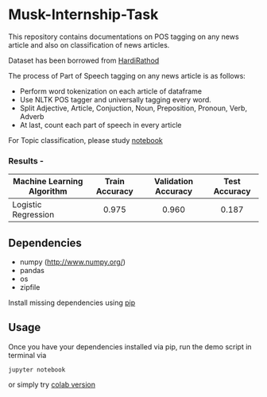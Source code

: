 # Musk-Internship-Task

This repository contains documentations on POS tagging on any news article and also on classification of news articles.

Dataset has been borrowed from [HardiRathod](https://github.com/HardiRathod/news-topic-classification)


The process of Part of Speech tagging on any news article is as follows:
  * Perform word tokenization on each article of dataframe
  * Use NLTK POS tagger and universally tagging every word.
  * Split Adjective, Article, Conjuction, Noun, Preposition, Pronoun, Verb, Adverb
  * At last, count each part of speech in every article
  
For Topic classification, please study [notebook](https://colab.research.google.com/drive/1cfGmOH5YF1QjamagqSN76rTbmflOycSW?usp=sharing)
  
### Results - 

| Machine Learning Algorithm | Train Accuracy          | Validation Accuracy          | Test Accuracy          |
| -------------------        |:-----------------------:|:-----------------------:|:-----------------------:|
| Logistic Regression  | 0.975                  | 0.960                  | 0.187                  |

## Dependencies

* numpy (http://www.numpy.org/)
* pandas
* os
* zipfile

Install missing dependencies using [pip](https://pip.pypa.io/en/stable/installing/)

## Usage

Once you have your dependencies installed via pip, run the demo script in terminal via

```
jupyter notebook
```
or simply try [colab version](https://colab.research.google.com/drive/1cfGmOH5YF1QjamagqSN76rTbmflOycSW?usp=sharing)

